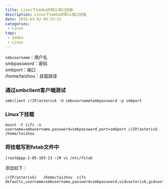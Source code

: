 ```yaml
---
title: Linux下Samba非默认端口挂载
description: Linux下Samba非默认端口挂载
date: 2016-03-02 09:23:23
categories:
 - Linux
tags:
 - Samba
 - Linux
---
```

```smbusername```：用户名  
smbpassword：密码  
smbport：端口  
/home/taizhou：挂载路径  
### 通过smbclient客户端测试  
```shell
smbclient //IP/asterisk -U smbusername%smbpassword -p smbport  
```  
### Linux下挂载
```shell
mount -t cifs -o username=smbusername,password=smbpassword,port=smbport //IP/asterisk /home/taizhou  
```  
### 将挂载写到fstab文件中  
```shell
[root@ppp-2-85-103-23 ~]# vi /etc/fstab  
```  
添加如下：  
```shell  
//IP/asterisk/   /home/taizhou  cifs    defaults,username=smbusername,password=smbpassword,uid=asterisk,gid=asterisk
```  



